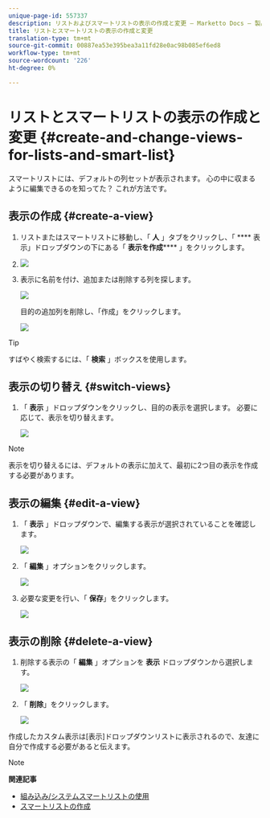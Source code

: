 ```yaml
---
unique-page-id: 557337
description: リストおよびスマートリストの表示の作成と変更 — Marketto Docs — 製品ドキュメント
title: リストとスマートリストの表示の作成と変更
translation-type: tm+mt
source-git-commit: 00887ea53e395bea3a11fd28e0ac98b085ef6ed8
workflow-type: tm+mt
source-wordcount: '226'
ht-degree: 0%

---
```



# リストとスマートリストの表示の作成と変更 {#create-and-change-views-for-lists-and-smart-list}

スマートリストには、デフォルトの列セットが表示されます。 心の中に収まるように編集できるのを知ってた？ これが方法です。

## 表示の作成 {#create-a-view}

1. リストまたはスマートリストに移動し、「 **人** 」タブをクリックし、「 **** 表示」ドロップダウンの下にある「 **表示を作成****** 」をクリックします。
1. ![](assets/smartlist-createview.png)

1. 表示に名前を付け、追加または削除する列を探します。

   ![](assets/image2014-9-12-11-3a23-3a53.png)

   目的の追加列を削除し、「作成」をクリックします。

   ![](assets/image2014-9-12-11-3a24-3a7.png)

>[!TIP]
>
>すばやく検索するには、「 **検索** 」ボックスを使用します。

## 表示の切り替え {#switch-views}

1. 「 **表示** 」ドロップダウンをクリックし、目的の表示を選択します。 必要に応じて、表示を切り替えます。

   ![](assets/smartlist-customviewchoose.png)

>[!NOTE]
>
> 表示を切り替えるには、デフォルトの表示に加えて、最初に2つ目の表示を作成する必要があります。

## 表示の編集 {#edit-a-view}

1. 「 **表示** 」ドロップダウンで、編集する表示が選択されていることを確認します。

   ![](assets/smartlist-customviewchoose.png)

1. 「 **編集** 」オプションをクリックします。

   ![](assets/smartlist-editcustomview.png)

1. 必要な変更を行い、「 **保存**」をクリックします。

   ![](assets/image2014-9-12-11-3a27-3a19.png)



## 表示の削除 {#delete-a-view}

1. 削除する表示の「 **編集** 」オプションを **表示** ドロップダウンから選択します。

   ![](assets/smartlist-editcustomview.png)

1. 「 **削除**」をクリックします。

   ![](assets/image2014-9-12-11-3a27-3a39.png)

作成したカスタム表示は[表示]ドロップダウンリストに表示されるので、友達に自分で作成する必要があると伝えます。

>[!NOTE]
>
>**関連記事**
>
>* [組み込み/システムスマートリストの使用](use-built-in-system-smart-lists.md)
>* [スマートリストの作成](../../../../product-docs/core-marketo-concepts/smart-lists-and-static-lists/creating-a-smart-list/create-a-smart-list.md)

>



